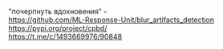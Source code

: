 "почерпнуть вдохновения" - 
<br>
https://github.com/ML-Response-Unit/blur_artifacts_detection
<br>
https://pypi.org/project/cpbd/
<br>
https://t.me/c/1493669976/90848